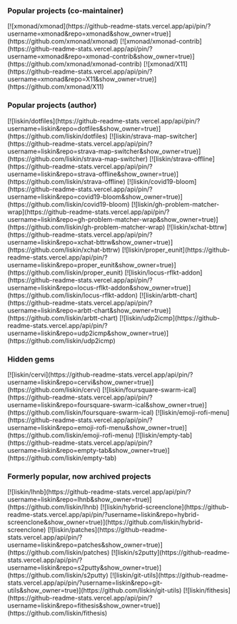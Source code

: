 ### Popular projects (co-maintainer)
<div markdown="span" class="grid-2 dark-img-filter">
[![xmonad/xmonad](https://github-readme-stats.vercel.app/api/pin/?username=xmonad&repo=xmonad&show_owner=true)](https://github.com/xmonad/xmonad)
[![xmonad/xmonad-contrib](https://github-readme-stats.vercel.app/api/pin/?username=xmonad&repo=xmonad-contrib&show_owner=true)](https://github.com/xmonad/xmonad-contrib)
[![xmonad/X11](https://github-readme-stats.vercel.app/api/pin/?username=xmonad&repo=X11&show_owner=true)](https://github.com/xmonad/X11)
</div>

### Popular projects (author)
<div markdown="span" class="grid-2 dark-img-filter">
[![liskin/dotfiles](https://github-readme-stats.vercel.app/api/pin/?username=liskin&repo=dotfiles&show_owner=true)](https://github.com/liskin/dotfiles)
[![liskin/strava-map-switcher](https://github-readme-stats.vercel.app/api/pin/?username=liskin&repo=strava-map-switcher&show_owner=true)](https://github.com/liskin/strava-map-switcher)
[![liskin/strava-offline](https://github-readme-stats.vercel.app/api/pin/?username=liskin&repo=strava-offline&show_owner=true)](https://github.com/liskin/strava-offline)
[![liskin/covid19-bloom](https://github-readme-stats.vercel.app/api/pin/?username=liskin&repo=covid19-bloom&show_owner=true)](https://github.com/liskin/covid19-bloom)
[![liskin/gh-problem-matcher-wrap](https://github-readme-stats.vercel.app/api/pin/?username=liskin&repo=gh-problem-matcher-wrap&show_owner=true)](https://github.com/liskin/gh-problem-matcher-wrap)
[![liskin/xchat-bttrw](https://github-readme-stats.vercel.app/api/pin/?username=liskin&repo=xchat-bttrw&show_owner=true)](https://github.com/liskin/xchat-bttrw)
[![liskin/proper_eunit](https://github-readme-stats.vercel.app/api/pin/?username=liskin&repo=proper_eunit&show_owner=true)](https://github.com/liskin/proper_eunit)
[![liskin/locus-rflkt-addon](https://github-readme-stats.vercel.app/api/pin/?username=liskin&repo=locus-rflkt-addon&show_owner=true)](https://github.com/liskin/locus-rflkt-addon)
[![liskin/arbtt-chart](https://github-readme-stats.vercel.app/api/pin/?username=liskin&repo=arbtt-chart&show_owner=true)](https://github.com/liskin/arbtt-chart)
[![liskin/udp2icmp](https://github-readme-stats.vercel.app/api/pin/?username=liskin&repo=udp2icmp&show_owner=true)](https://github.com/liskin/udp2icmp)
</div>

### Hidden gems
<div markdown="span" class="grid-2 dark-img-filter">
[![liskin/cervi](https://github-readme-stats.vercel.app/api/pin/?username=liskin&repo=cervi&show_owner=true)](https://github.com/liskin/cervi)
[![liskin/foursquare-swarm-ical](https://github-readme-stats.vercel.app/api/pin/?username=liskin&repo=foursquare-swarm-ical&show_owner=true)](https://github.com/liskin/foursquare-swarm-ical)
[![liskin/emoji-rofi-menu](https://github-readme-stats.vercel.app/api/pin/?username=liskin&repo=emoji-rofi-menu&show_owner=true)](https://github.com/liskin/emoji-rofi-menu)
[![liskin/empty-tab](https://github-readme-stats.vercel.app/api/pin/?username=liskin&repo=empty-tab&show_owner=true)](https://github.com/liskin/empty-tab)
</div>

### Formerly popular, now archived projects
<div markdown="span" class="grid-2 dark-img-filter">
[![liskin/lhnb](https://github-readme-stats.vercel.app/api/pin/?username=liskin&repo=lhnb&show_owner=true)](https://github.com/liskin/lhnb)
[![liskin/hybrid-screenclone](https://github-readme-stats.vercel.app/api/pin/?username=liskin&repo=hybrid-screenclone&show_owner=true)](https://github.com/liskin/hybrid-screenclone)
[![liskin/patches](https://github-readme-stats.vercel.app/api/pin/?username=liskin&repo=patches&show_owner=true)](https://github.com/liskin/patches)
[![liskin/s2putty](https://github-readme-stats.vercel.app/api/pin/?username=liskin&repo=s2putty&show_owner=true)](https://github.com/liskin/s2putty)
[![liskin/git-utils](https://github-readme-stats.vercel.app/api/pin/?username=liskin&repo=git-utils&show_owner=true)](https://github.com/liskin/git-utils)
[![liskin/fithesis](https://github-readme-stats.vercel.app/api/pin/?username=liskin&repo=fithesis&show_owner=true)](https://github.com/liskin/fithesis)
</div>
